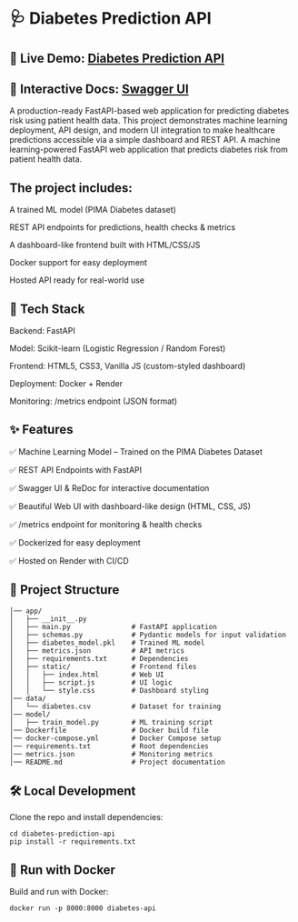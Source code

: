 # 🩺 Diabetes Prediction API
## 🚀 Live Demo: [Diabetes Prediction API](https://diabetes-prediction-6z0g.onrender.com/)
## 📖 Interactive Docs: [Swagger UI](https://diabetes-prediction-6z0g.onrender.com/docs)

A production-ready FastAPI-based web application for predicting diabetes risk using patient health data. This project demonstrates machine learning deployment, API design, and modern UI integration to make healthcare predictions accessible via a simple dashboard and REST API.
A machine learning-powered FastAPI web application that predicts diabetes risk from patient health data.

## The project includes:

A trained ML model (PIMA Diabetes dataset)

REST API endpoints for predictions, health checks & metrics

A dashboard-like frontend built with HTML/CSS/JS

Docker support for easy deployment

Hosted API ready for real-world use

## 🧪 Tech Stack

Backend: FastAPI

Model: Scikit-learn (Logistic Regression / Random Forest)

Frontend: HTML5, CSS3, Vanilla JS (custom-styled dashboard)

Deployment: Docker + Render

Monitoring: /metrics endpoint (JSON format)

## ✨ Features

✅ Machine Learning Model – Trained on the PIMA Diabetes Dataset

✅ REST API Endpoints with FastAPI

✅ Swagger UI & ReDoc for interactive documentation

✅ Beautiful Web UI with dashboard-like design (HTML, CSS, JS)

✅ /metrics endpoint for monitoring & health checks

✅ Dockerized for easy deployment

✅ Hosted on Render with CI/CD

## 📂 Project Structure
```diabetes-prediction-api/
│── app/
│   ├── __init__.py
│   ├── main.py               # FastAPI application
│   ├── schemas.py            # Pydantic models for input validation
│   ├── diabetes_model.pkl    # Trained ML model
│   ├── metrics.json          # API metrics
│   ├── requirements.txt      # Dependencies
│   ├── static/               # Frontend files
│   │   ├── index.html        # Web UI
│   │   ├── script.js         # UI logic
│   │   └── style.css         # Dashboard styling
│── data/
│   └── diabetes.csv          # Dataset for training
│── model/
│   ├── train_model.py        # ML training script
│── Dockerfile                # Docker build file
│── docker-compose.yml        # Docker Compose setup
│── requirements.txt          # Root dependencies
│── metrics.json              # Monitoring metrics
│── README.md                 # Project documentation
```

## 🛠️ Local Development

Clone the repo and install dependencies:
```git clone https://github.com/yourusername/diabetes-prediction-api.git
cd diabetes-prediction-api
pip install -r requirements.txt
```

## 🐳 Run with Docker

Build and run with Docker:
```docker build -t diabetes-api .
docker run -p 8000:8000 diabetes-api
```